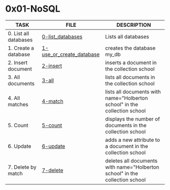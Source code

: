 # 0x01-NoSQL

| TASK                  | FILE                                                 | DESCRIPTION                                                                 |
|-----------------------|------------------------------------------------------|-----------------------------------------------------------------------------|
| 0. List all databases | [0-list_databases](0-list_databases)                 | Lists all databases                                                         |
| 1. Create a database  | [1-use_or_create_database](1-use_or_create_database) | creates the database my_db                                                  |
| 2. Insert document    | [2-insert](2-insert)                                 | inserts a document in the collection school                                 |
| 3. All documents      | [3-all](3-all)                                       | lists all documents in the collection school                                |
| 4. All matches        | [4-match](4-match)                                   | lists all documents with name="Holberton school" in the collection school   |
| 5. Count              | [5-count](5-count)                                   | displays the number of documents in the collection school                   |
| 6. Update             | [6-update](6-update)                                 | adds a new attribute to a document in the collection school                 |
| 7. Delete by match    | [7-delete](7-delete)                                 | deletes all documents with name="Holberton school" in the collection school |
